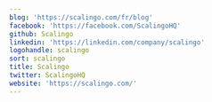 ```yaml
---
blog: 'https://scalingo.com/fr/blog'
facebook: 'https://facebook.com/ScalingoHQ'
github: Scalingo
linkedin: 'https://linkedin.com/company/scalingo'
logohandle: scalingo
sort: scalingo
title: Scalingo
twitter: ScalingoHQ
website: 'https://scalingo.com/'
---
```

